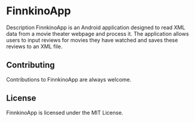 # FinnkinoApp
Description
FinnkinoApp is an Android application designed to read XML data from a movie theater webpage and process it. The application allows users to input reviews for movies they have watched and saves these reviews to an XML file.

## Contributing
Contributions to FinnkinoApp are always welcome.

## License
FinnkinoApp is licensed under the MIT License.
